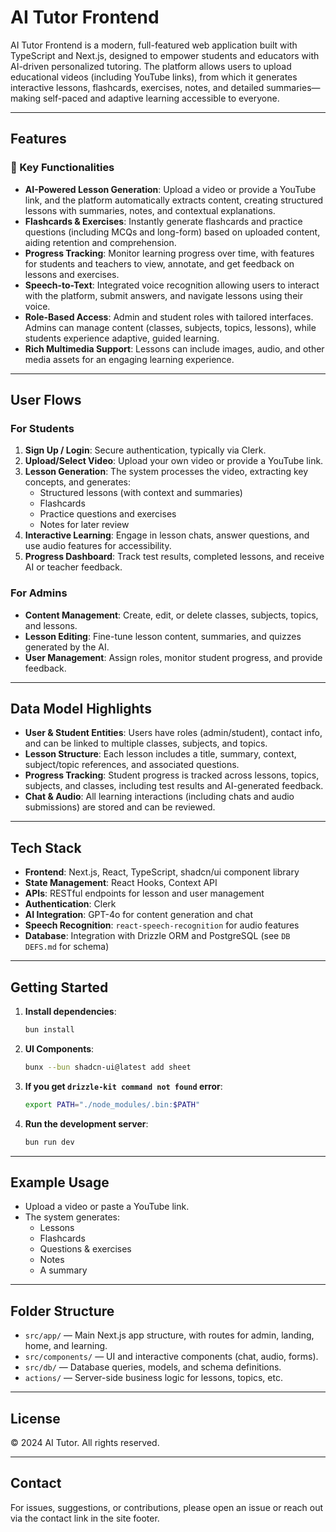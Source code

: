 # AI Tutor Frontend

AI Tutor Frontend is a modern, full-featured web application built with TypeScript and Next.js, designed to empower students and educators with AI-driven personalized tutoring. The platform allows users to upload educational videos (including YouTube links), from which it generates interactive lessons, flashcards, exercises, notes, and detailed summaries—making self-paced and adaptive learning accessible to everyone.

---

## Features

### 🚀 Key Functionalities

- **AI-Powered Lesson Generation**: Upload a video or provide a YouTube link, and the platform automatically extracts content, creating structured lessons with summaries, notes, and contextual explanations.
- **Flashcards & Exercises**: Instantly generate flashcards and practice questions (including MCQs and long-form) based on uploaded content, aiding retention and comprehension.
- **Progress Tracking**: Monitor learning progress over time, with features for students and teachers to view, annotate, and get feedback on lessons and exercises.
- **Speech-to-Text**: Integrated voice recognition allowing users to interact with the platform, submit answers, and navigate lessons using their voice.
- **Role-Based Access**: Admin and student roles with tailored interfaces. Admins can manage content (classes, subjects, topics, lessons), while students experience adaptive, guided learning.
- **Rich Multimedia Support**: Lessons can include images, audio, and other media assets for an engaging learning experience.

---

## User Flows

### For Students

1. **Sign Up / Login**: Secure authentication, typically via Clerk.
2. **Upload/Select Video**: Upload your own video or provide a YouTube link.
3. **Lesson Generation**: The system processes the video, extracting key concepts, and generates:
   - Structured lessons (with context and summaries)
   - Flashcards
   - Practice questions and exercises
   - Notes for later review
4. **Interactive Learning**: Engage in lesson chats, answer questions, and use audio features for accessibility.
5. **Progress Dashboard**: Track test results, completed lessons, and receive AI or teacher feedback.

### For Admins

- **Content Management**: Create, edit, or delete classes, subjects, topics, and lessons.
- **Lesson Editing**: Fine-tune lesson content, summaries, and quizzes generated by the AI.
- **User Management**: Assign roles, monitor student progress, and provide feedback.

---

## Data Model Highlights

- **User & Student Entities**: Users have roles (admin/student), contact info, and can be linked to multiple classes, subjects, and topics.
- **Lesson Structure**: Each lesson includes a title, summary, context, subject/topic references, and associated questions.
- **Progress Tracking**: Student progress is tracked across lessons, topics, subjects, and classes, including test results and AI-generated feedback.
- **Chat & Audio**: All learning interactions (including chats and audio submissions) are stored and can be reviewed.

---

## Tech Stack

- **Frontend**: Next.js, React, TypeScript, shadcn/ui component library
- **State Management**: React Hooks, Context API
- **APIs**: RESTful endpoints for lesson and user management
- **Authentication**: Clerk
- **AI Integration**: GPT-4o for content generation and chat
- **Speech Recognition**: `react-speech-recognition` for audio features
- **Database**: Integration with Drizzle ORM and PostgreSQL (see `DB DEFS.md` for schema)

---

## Getting Started

1. **Install dependencies**:  
   ```bash
   bun install
   ```
2. **UI Components**:  
   ```bash
   bunx --bun shadcn-ui@latest add sheet
   ```
3. **If you get `drizzle-kit command not found` error**:  
   ```bash
   export PATH="./node_modules/.bin:$PATH"
   ```
4. **Run the development server**:  
   ```bash
   bun run dev
   ```

---

## Example Usage

- Upload a video or paste a YouTube link.
- The system generates:
  - Lessons
  - Flashcards
  - Questions & exercises
  - Notes
  - A summary

---

## Folder Structure

- `src/app/` — Main Next.js app structure, with routes for admin, landing, home, and learning.
- `src/components/` — UI and interactive components (chat, audio, forms).
- `src/db/` — Database queries, models, and schema definitions.
- `actions/` — Server-side business logic for lessons, topics, etc.

---

## License

&copy; 2024 AI Tutor. All rights reserved.

---

## Contact

For issues, suggestions, or contributions, please open an issue or reach out via the contact link in the site footer.
